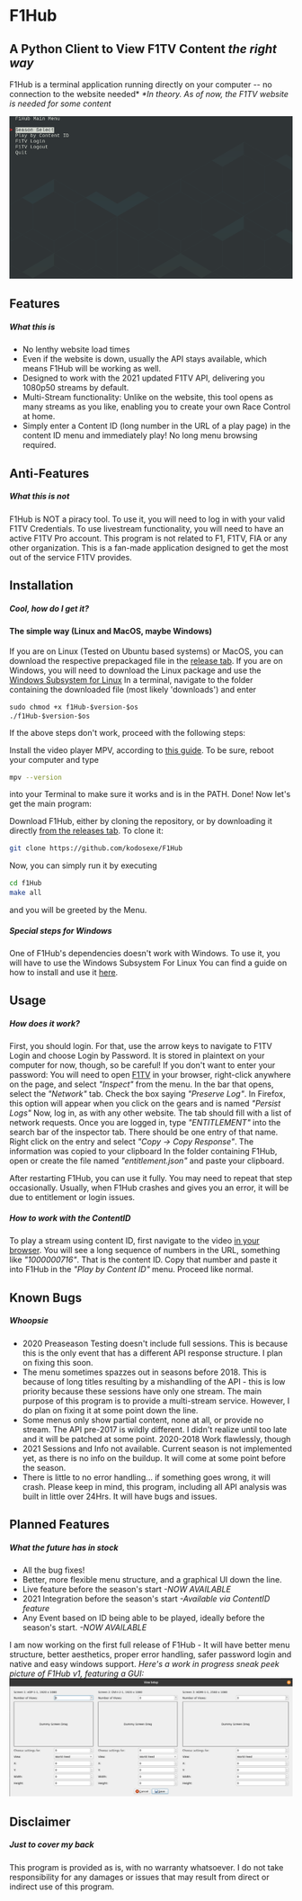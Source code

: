 # F1Hub
## A Python Client to View F1TV Content _the right way_



F1Hub is a terminal application running directly on your computer -- no connection to the website needed*
_*In theory. As of now, the F1TV website is needed for some content_

![F1Hub Main Menu](https://github.com/kodosexe/f1hubmisc/blob/main/f1Hub0-10.png?raw=true)


## Features
##### _What this is_

- No lenthy website load times
- Even if the website is down, usually the API stays available, which means F1Hub will be working as well.
- Designed to work with the 2021 updated F1TV API, delivering you 1080p50 streams by default.
- Multi-Stream functionality: Unlike on the website, this tool opens as many streams as you like, enabling you to create your own Race Control at home.
- Simply enter a Content ID (long number in the URL of a play page) in the content ID menu and immediately play! No long menu browsing required.

## Anti-Features
##### _What this is not_
F1Hub is NOT a piracy tool. To use it, you will need to log in with your valid F1TV Credentials. To use livestream functionality, you will need to have an active F1TV Pro account.
This program is not related to F1, F1TV, FIA or any other organization. This is a fan-made application designed to get the most out of the service F1TV provides.

## Installation
##### _Cool, how do I get it?_
#### The simple way (Linux and MacOS, maybe Windows)
If you are on Linux (Tested on Ubuntu based systems) or MacOS, you can download the respective prepackaged file in the [release tab](https://github.com/kodosexe/F1Hub/releases). If you are on Windows, you will need to download the Linux package and use the [Windows Subsystem for Linux](https://docs.microsoft.com/learn/modules/get-started-with-windows-subsystem-for-linux/)
In a terminal, navigate to the folder containing the downloaded file (most likely 'downloads') and enter
```
sudo chmod +x f1Hub-$version-$os
./f1Hub-$version-$os
```

If the above steps don't work, proceed with the following steps:

Install the video player MPV, according to [this guide](https://mpv.io/installation/). To be sure, reboot your computer and type
```sh
mpv --version
```
into your Terminal to make sure it works and is in the PATH.
Done! Now let's get the main program:

Download F1Hub, either by cloning the repository, or by downloading it directly [from the releases tab](https://github.com/kodosexe/F1Hub/releases). To clone it:
```sh
git clone https://github.com/kodosexe/F1Hub
```
Now, you can simply run it by executing
```sh
cd f1Hub
make all
```
and you will be greeted by the Menu.

##### Special steps for Windows
One of F1Hub's dependencies doesn't work with Windows. To use it, you will have to use the Windows Subsystem For Linux
You can find a guide on how to install and use it [here](https://docs.microsoft.com/learn/modules/get-started-with-windows-subsystem-for-linux/).

## Usage
##### _How does it work?_
First, you should login. For that, use the arrow keys to navigate to F1TV Login and choose Login by Password. It is stored in plaintext on your computer for now, though, so be careful!
If you don't want to enter your password:
You will need to open [F1TV](f1tv.formula1.com) in your browser, right-click anywhere on the page, and select _"Inspect"_ from the menu.
In the bar that opens, select the _"Network"_ tab. Check the box saying _"Preserve Log"_. In Firefox, this option will appear when you click on the gears and is named _"Persist Logs"_
Now, log in, as with any other website. The tab should fill with a list of network requests. Once you are logged in, type _"ENTITLEMENT"_ into the search bar of the inspector tab. There should be one entry of that name. Right click on the entry and select _"Copy -> Copy Response"_. The information was copied to your clipboard
In the folder containing F1Hub, open or create the file named _"entitlement.json"_ and paste your clipboard.

After restarting F1Hub, you can use it fully. You may need to repeat that step occasionally. Usually, when F1Hub crashes and gives you an error, it will be due to entitlement or login issues.

##### How to work with the ContentID
To play a stream using content ID, first navigate to the video [in your browser](f1tv.formula1.com). You will see a long sequence of numbers in the URL, something like _"1000000716"_. That is the content ID. Copy that number and paste it into F1Hub in the _"Play by Content ID"_ menu. Proceed like normal.
## Known Bugs
##### _Whoopsie_
 - 2020 Preaseason Testing doesn't include full sessions. This is because this is the only event that has a different API response structure. I plan on fixing this soon.
 - The menu sometimes spazzes out in seasons before 2018. This is because of long titles resulting by a mishandling of the API - this is low priority because these sessions have only one stream. The main purpose of this program is to provide a multi-stream service. However, I do plan on fixing it at some point down the line.
 - Some menus only show partial content, none at all, or provide no stream. The API pre-2017 is wildly different. I didn't realize until too late and it will be patched at some point. 2020-2018 Work flawlessly, though
 - 2021 Sessions and Info not available. Current season is not implemented yet, as there is no info on the buildup. It will come at some point before the season.
 - There is little to no error handling... if something goes wrong, it will crash. Please keep in mind, this program, including all API analysis was built in little over 24Hrs. It will have bugs and issues.

## Planned Features
##### _What the future has in stock_
- All the bug fixes!
- Better, more flexible menu structure, and a graphical UI down the line.
- Live feature before the season's start _-NOW AVAILABLE_
- 2021 Integration before the season's start _-Available via ContentID feature_
- Any Event based on ID being able to be played, ideally before the season's start. _-NOW AVAILABLE_

I am now working on the first full release of F1Hub - It will have better menu structure, better aesthetics, proper error handling, safer password login and native and easy windows support.
_Here's a work in progress sneak peek picture of F1Hub v1, featuring a GUI:_
![Sneak Peek picture of F1Hub with a Graphical User Interface](https://github.com/kodosexe/f1hubmisc/blob/main/f1HubGuiSneakPeek.png?raw=true)

## Disclaimer
##### _Just to cover my back_
This program is provided as is, with no warranty whatsoever. I do not take responsibility for any damages or issues that may result from direct or indirect use of this program.
